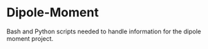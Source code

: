 # Dipole-Moment
Bash and Python scripts needed to handle information for the dipole moment project.
